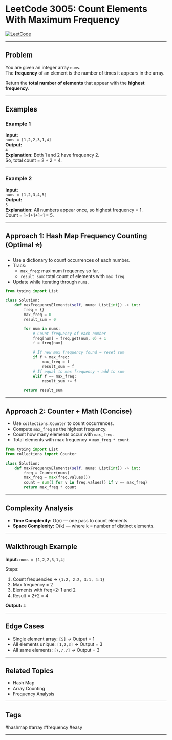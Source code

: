 # LeetCode 3005: Count Elements With Maximum Frequency

[![LeetCode](https://img.shields.io/badge/LeetCode-3005-purple)](https://leetcode.com/problems/count-elements-with-maximum-frequency/)

---

## Problem

You are given an integer array `nums`.  
The **frequency** of an element is the number of times it appears in the array.  

Return the **total number of elements** that appear with the **highest frequency**.

---

## Examples

### Example 1

**Input:**  
`nums = [1,2,2,3,1,4]`  
**Output:**  
`4`  
**Explanation:** Both 1 and 2 have frequency 2.  
So, total count = 2 + 2 = 4.

---

### Example 2

**Input:**  
`nums = [1,2,3,4,5]`  
**Output:**  
`5`  
**Explanation:** All numbers appear once, so highest frequency = 1.  
Count = 1+1+1+1+1 = 5.

---

## Approach 1: Hash Map Frequency Counting (Optimal ⭐)

- Use a dictionary to count occurrences of each number.  
- Track:
  - `max_freq`: maximum frequency so far.  
  - `result_sum`: total count of elements with `max_freq`.  
- Update while iterating through `nums`.

```python
from typing import List

class Solution:
    def maxFrequencyElements(self, nums: List[int]) -> int:
        freq = {}
        max_freq = 0
        result_sum = 0

        for num in nums:
            # Count frequency of each number
            freq[num] = freq.get(num, 0) + 1
            f = freq[num]

            # If new max frequency found → reset sum
            if f > max_freq:
                max_freq = f
                result_sum = f
            # If equal to max frequency → add to sum
            elif f == max_freq:
                result_sum += f

        return result_sum
```

---

## Approach 2: Counter + Math (Concise)

- Use `collections.Counter` to count occurrences.
- Compute `max_freq` as the highest frequency.
- Count how many elements occur with `max_freq`.
- Total elements with max frequency = `max_freq * count`.

```python
from typing import List
from collections import Counter

class Solution:
    def maxFrequencyElements(self, nums: List[int]) -> int:
        freq = Counter(nums)
        max_freq = max(freq.values())
        count = sum(1 for v in freq.values() if v == max_freq)
        return max_freq * count
```

---

## Complexity Analysis

- **Time Complexity:** O(n) — one pass to count elements.
- **Space Complexity:** O(k) — where k = number of distinct elements.

---

## Walkthrough Example

**Input:** `nums = [1,2,2,3,1,4]`

Steps:

1. Count frequencies → `{1:2, 2:2, 3:1, 4:1}`
2. Max frequency = 2
3. Elements with freq=2: 1 and 2
4. Result = 2+2 = 4

**Output:** `4`

---

## Edge Cases

- Single element array: `[5]` → Output = 1
- All elements unique: `[1,2,3]` → Output = 3
- All same elements: `[7,7,7]` → Output = 3

---

## Related Topics

- Hash Map
- Array Counting
- Frequency Analysis

---

## Tags

#hashmap #array #frequency #easy

---
